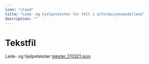 ```yaml
---
icon: "cloud"
title: "Lede- og hjelpetekster for felt i informasjonsmodellene"
description: ""
---
```


# Tekstfil

Lede- og hjelpetekster [tekster_170321.json](https://github.com/Skatteetaten/skattemeldingen/blob/master/docs/documentation/tekster/tekster_170321.json)
